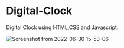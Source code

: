 # Digital-Clock
Digital Clock using HTML,CSS and Javascript.

![Screenshot from 2022-06-30 15-53-06](https://user-images.githubusercontent.com/54703731/176656108-36e14f07-249d-4a80-8205-703224488642.png)
